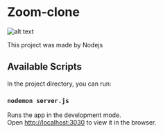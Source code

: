 # Zoom-clone

![alt text](https://github.com/Maxyee/zoom-clone/blob/master/screen-shot/zoom-clone.png)

This project was made by Nodejs

## Available Scripts

In the project directory, you can run:

### `nodemon server.js`

Runs the app in the development mode.\
Open [http://localhost:3030](http://localhost:3030) to view it in the browser.
